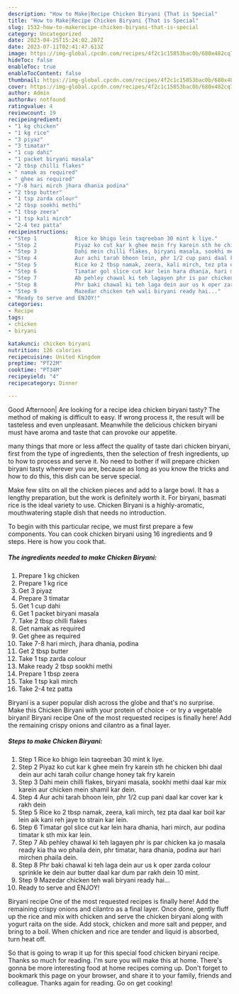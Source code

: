 ```yaml
---
description: "How to Make|Recipe Chicken Biryani {That is Special"
title: "How to Make|Recipe Chicken Biryani {That is Special"
slug: 1532-how-to-makerecipe-chicken-biryani-that-is-special
category: Uncategorized
date: 2023-04-25T15:24:02.207Z
date: 2023-07-11T02:41:47.613Z
image: https://img-global.cpcdn.com/recipes/4f2c1c15853bac0b/680x482cq70/chicken-biryani-recipe-main-photo.jpg
hideToc: false
enableToc: true
enableTocContent: false
thumbnail: https://img-global.cpcdn.com/recipes/4f2c1c15853bac0b/680x482cq70/chicken-biryani-recipe-main-photo.jpg
cover: https://img-global.cpcdn.com/recipes/4f2c1c15853bac0b/680x482cq70/chicken-biryani-recipe-main-photo.jpg
author: Admin
authorAv: notfound
ratingvalue: 4
reviewcount: 19
recipeingredient:
- "1 kg chicken"
- "1 kg rice"
- "3 piyaz"
- "3 timatar"
- "1 cup dahi"
- "1 packet biryani masala"
- "2 tbsp chilli flakes"
- " namak as required"
- " ghee as required"
- "7-8 hari mirch jhara dhania podina"
- "2 tbsp butter"
- "1 tsp zarda colour"
- "2 tbsp sookhi methi"
- "1 tbsp zeera"
- "1 tsp kali mirch"
- "2-4 tez patta"
recipeinstructions:
- "Step 1            Rice ko bhigo lein taqreeban 30 mint k liye."
- "Step 2            Piyaz ko cut kar k ghee mein fry karein sth he chicken bhi daal dein aur achi tarah coilur change honey tak fry karein"
- "Step 3            Dahi mein chilli flakes, biryani masala, sookhi methi daal kar mix karein aur chicken mein shamil kar dein."
- "Step 4            Aur achi tarah bhoon lein, phr 1/2 cup pani daal kar cover kar k rakh dein"
- "Step 5            Rice ko 2 tbsp namak, zeera, kali mirch, tez pta daal kar boil kar lein aik kani reh jaye to strain kar lein."
- "Step 6            Timatar gol slice cut kar lein hara dhania, hari mirch, aur podina timatar k sth mix kar lein."
- "Step 7            Ab pehley chawal ki teh lagayen phr is par chicken ka jo masala ready kia tha wo phaila dein, phr timatar, hara dhania, podina aur hari mirchen phaila dein."
- "Step 8            Phr baki chawal ki teh laga dein aur us k oper zarda colour sprinkle ke dein aur butter daal kar dum par rakh dein 10 mint."
- "Step 9            Mazedar chicken teh wali biryani ready hai..."
- "Ready to serve and ENJOY!"
categories:
- Recipe
tags:
- chicken
- biryani

katakunci: chicken biryani 
nutrition: 126 calories
recipecuisine: United Kingdom
preptime: "PT22M"
cooktime: "PT34M"
recipeyield: "4"
recipecategory: Dinner

---
```



Good Afternoon| Are looking for a recipe idea chicken biryani tasty? The method of making is difficult to easy. If wrong process it, the result will be tasteless and even unpleasant. Meanwhile the delicious chicken biryani must have aroma and taste that can provoke our appetite.






many things that more or less affect the quality of taste dari chicken biryani, first from the type of ingredients, then the selection of fresh ingredients, up to how to process and serve it. No need to bother if will prepare chicken biryani tasty wherever you are, because as long as you know the tricks and how to do this, this dish can be serve  special.


Make few slits on all the chicken pieces and add to a large bowl. It has a lengthy preparation, but the work is definitely worth it. For biryani, basmati rice is the ideal variety to use. Chicken Biryani is a highly-aromatic, mouthwatering staple dish that needs no introduction.


To begin with this particular recipe, we must first prepare a few components. You can cook chicken biryani using 16 ingredients and 9 steps. Here is how you cook that.

<!--inarticleads1-->

##### The ingredients needed to make Chicken Biryani:

1. Prepare 1 kg chicken
1. Prepare 1 kg rice
1. Get 3 piyaz
1. Prepare 3 timatar
1. Get 1 cup dahi
1. Get 1 packet biryani masala
1. Take 2 tbsp chilli flakes
1. Get  namak as required
1. Get  ghee as required
1. Take 7-8 hari mirch, jhara dhania, podina
1. Get 2 tbsp butter
1. Take 1 tsp zarda colour
1. Make ready 2 tbsp sookhi methi
1. Prepare 1 tbsp zeera
1. Take 1 tsp kali mirch
1. Take 2-4 tez patta


Biryani is a super popular dish across the globe and that&#39;s no surprise. Make this Chicken Biryani with your protein of choice - or try a vegetable biryani! Biryani recipe One of the most requested recipes is finally here! Add the remaining crispy onions and cilantro as a final layer. 

<!--inarticleads2-->

##### Steps to make Chicken Biryani:

1. Step 1            Rice ko bhigo lein taqreeban 30 mint k liye.
1. Step 2            Piyaz ko cut kar k ghee mein fry karein sth he chicken bhi daal dein aur achi tarah coilur change honey tak fry karein
1. Step 3            Dahi mein chilli flakes, biryani masala, sookhi methi daal kar mix karein aur chicken mein shamil kar dein.
1. Step 4            Aur achi tarah bhoon lein, phr 1/2 cup pani daal kar cover kar k rakh dein
1. Step 5            Rice ko 2 tbsp namak, zeera, kali mirch, tez pta daal kar boil kar lein aik kani reh jaye to strain kar lein.
1. Step 6            Timatar gol slice cut kar lein hara dhania, hari mirch, aur podina timatar k sth mix kar lein.
1. Step 7            Ab pehley chawal ki teh lagayen phr is par chicken ka jo masala ready kia tha wo phaila dein, phr timatar, hara dhania, podina aur hari mirchen phaila dein.
1. Step 8            Phr baki chawal ki teh laga dein aur us k oper zarda colour sprinkle ke dein aur butter daal kar dum par rakh dein 10 mint.
1. Step 9            Mazedar chicken teh wali biryani ready hai...
1. Ready to serve and ENJOY!

Biryani recipe One of the most requested recipes is finally here! Add the remaining crispy onions and cilantro as a final layer. Once done, gently fluff up the rice and mix with chicken and serve the chicken biryani along with yogurt raita on the side. Add stock, chicken and more salt and pepper, and bring to a boil. When chicken and rice are tender and liquid is absorbed, turn heat off. 

So that is going to wrap it up for this special food chicken biryani recipe. Thanks so much for reading. I'm sure you will make this at home. There's gonna be more interesting food at home recipes coming up. Don't forget to bookmark this page on your browser, and share it to your family, friends and colleague. Thanks again for reading. Go on get cooking!
